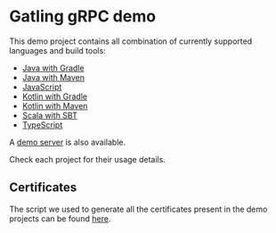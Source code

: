 # Gatling gRPC demo

This demo project contains all combination of currently supported languages and build tools:

- [Java with Gradle](https://github.com/gatling/gatling-grpc-demo/tree/main/java/gradle)
- [Java with Maven](https://github.com/gatling/gatling-grpc-demo/tree/main/java/maven)
- [JavaScript](https://github.com/gatling/gatling-grpc-demo/tree/main/javascript)
- [Kotlin with Gradle](https://github.com/gatling/gatling-grpc-demo/tree/main/kotlin/gradle)
- [Kotlin with Maven](https://github.com/gatling/gatling-grpc-demo/tree/main/kotlin/maven)
- [Scala with SBT](https://github.com/gatling/gatling-grpc-demo/tree/main/scala/sbt)
- [TypeScript](https://github.com/gatling/gatling-grpc-demo/tree/main/typescript)

A [demo server](https://github.com/gatling/gatling-grpc-demo/tree/main/server) is also available.

Check each project for their usage details.

## Certificates

The script we used to generate all the certificates present in the demo projects can be found
[here](https://github.com/gatling/gatling-grpc-demo/blob/main/certificates.sh).

